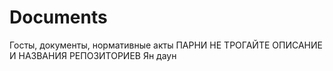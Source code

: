 # Documents
Госты, документы, нормативные акты
ПАРНИ НЕ ТРОГАЙТЕ ОПИСАНИЕ И НАЗВАНИЯ РЕПОЗИТОРИЕВ
Ян даун
